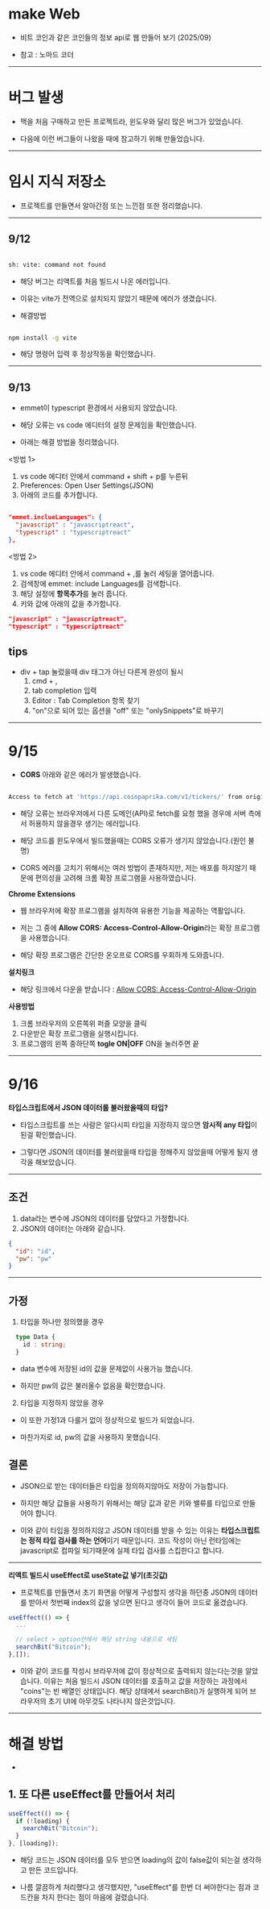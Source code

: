 # make Web

- 비트 코인과 같은 코인들의 정보 api로 웹 만들어 보기 (2025/09)

- 참고 : 노마드 코더

<hr/>

# 버그 발생

- 맥을 처음 구매하고 만든 프로젝트라, 윈도우와 달리 많은 버그가 있었습니다.

- 다음에 이런 버그들이 나왔을 때에 참고하기 위해 만들었습니다.

<hr/>

# 임시 지식 저장소

- 프로젝트를 만들면서 알아간점 또는 느낀점 또한 정리했습니다.

<hr/>

## 9/12

```sh

sh: vite: command not found

```

- 해당 버그는 리액트를 처음 빌드시 나온 에러입니다.

- 이유는 vite가 전역으로 설치되지 않았기 때문에 에러가 생겼습니다.

- 해결방법

```sh

npm install -g vite

```

- 해당 명령어 입력 후 정상작동을 확인했습니다.

<hr/>

## 9/13

- emmet이 typescript 환경에서 사용되지 않았습니다.

- 해당 오류는 vs code 에디터의 설정 문제임을 확인했습니다.

- 아래는 해결 방법을 정리했습니다.

<방법 1>

1. vs code 에디터 안에서 command + shift + p를 누른뒤
2. Preferences: Open User Settings(JSON)
3. 아래의 코드를 추가합니다.

```json

"emmet.inclueLanguages": {
  "javascript" : "javascriptreact",
  "typescript" : "typescriptreact"
},

```

<방법 2>

1. vs code 에디터 안에서 command + ,를 눌러 세팅을 열어줍니다.
2. 검색창에 emmet: include Languages를 검색합니다.
3. 해당 설정에 **항목추가**를 눌러 줍니다.
4. 키와 값에 아래의 값을 추가합니다.

```json
"javascript" : "javascriptreact",
"typescript" : "typescriptreact"
```

## **tips**

- div + tap 눌렀을때 div 태그가 아닌 다른게 완성이 될시
  1. cmd + ,
  2. tab completion 입력
  3. Editor : Tab Completion 항목 찾기
  4. "on"으로 되어 있는 옵션을 "off" 또는 "onlySnippets"로 바꾸기

<hr/>

# 9/15

- **CORS** 아래와 같은 에러가 발생했습니다.

```sh

Access to fetch at 'https://api.coinpaprika.com/v1/tickers/' from origin 'http://localhost:5173' has been blocked by CORS policy: No 'Access-Control-Allow-Origin' header is present on the requested resource.

```

- 해당 오류는 브라우저에서 다른 도메인(API)로 fetch를 요청 했을 경우에
  서버 측에서 허용하지 않을경우 생기는 에러입니다.

- 해당 코드를 윈도우에서 빌드했을때는 CORS 오류가 생기지 않았습니다.(원인 불명)

- CORS 에러를 고치기 위해서는 여러 방법이 존재하지만, 저는 배포를 하지않기 때문에 편의성을 고려해 크롬 확장 프로그램을 사용하였습니다.

**Chrome Extensions**

- 웹 브라우저에 확장 프로그램을 설치하여 유용한 기능을 제공하는 역활입니다.

- 저는 그 중에 **Allow CORS: Access-Control-Allow-Origin**라는 확장 프로그램을 사용했습니다.

- 해당 확장 프로그램은 간단한 온오프로 CORS를 우회하게 도와줍니다.

**설치링크**

- 해당 링크에서 다운을 받습니다 : [Allow CORS: Access-Control-Allow-Origin](https://chromewebstore.google.com/detail/allow-cors-access-control/lhobafahddgcelffkeicbaginigeejlf)

**사용방법**

1. 크롬 브라우저의 오른쪽위 퍼즐 모양을 클릭
2. 다운받은 확장 프로그램을 실행시킵니다.
3. 프로그램의 왼쪽 중하단쪽 **togle ON|OFF** ON을 눌러주면 끝

<hr/>

# 9/16

**타입스크립트에서 JSON 데이터를 불러왔을때의 타입?**

- 타입스크립트를 쓰는 사람은 알다시피 타입을 지정하지 않으면 **암시적 any 타입**이 된걸 확인했습니다.

- 그렇다면 JSON의 데이터를 불러왔을때 타입을 정해주지 않았을때 어떻게 될지 생각을 해보았습니다.

<hr/>

## **조건**

1. data라는 변수에 JSON의 데이터를 담았다고 가정합니다.
2. JSON의 데이터는 아래와 같습니다.

```json
{
  "id": "id",
  "pw": "pw"
}
```

<hr/>

## **가정**

1. 타입을 하나만 정의했을 경우

```typescript
  type Data {
    id : string;
  }
```

- data 변수에 저장된 id의 값을 문제없이 사용가능 했습니다.

- 하지만 pw의 값은 불러올수 없음을 확인했습니다.

2. 타입을 지정하지 않았을 경우

- 이 또한 가정1과 다를거 없이 정상적으로 빌드가 되었습니다.

- 마찬가지로 id, pw의 값을 사용하지 못했습니다.

## **결론**

- JSON으로 받는 데이터들은 타입을 정의하지않아도 저장이 가능합니다.

- 하지만 해당 값들을 사용하기 위해서는 해당 값과 같은 키와 밸류를 타입으로 만들어야 합니다.

- 이와 같이 타입을 정의하지않고 JSON 데이터를 받을 수 있는 이유는 **타입스크립트는 정적 타입 검사를 하는 언어**이기 때문입니다.
  코드 작성이 아닌 런타임에는 javascript로 컴파일 되기때문에 실제 타입 검사를 스킵한다고 합니다.

<hr/>

**리액트 빌드시 useEffect로 useState값 넣기(초깃값)**

- 프로젝트를 만들면서 초기 화면을 어떻게 구성할지 생각을 하던중 JSON의 데이터를 받아서 첫번째 index의 값을 넣으면 된다고 생각이 들어 코드로 옮겼습니다.

```typescript
useEffect(() => {
  ...

  // select > option안에서 해당 string 내용으로 세팅
  searchBit("Bitcoin");
},[]);
```

- 이와 같이 코드를 작성시 브라우저에 값이 정상적으로 출력되지 않는다는것을 알았습니다. 이유는 처음 빌드시 JSON 데이터를 호출하고 값을 저장하는 과정에서 "coins"는 빈 배열인 상태입니다. 해당 상태에서 searchBit()가 실행하게 되어 브라우저의 초기 UI에 아무것도 나타나지 않은것입니다.

<hr />

# 해결 방법

-

## 1. 또 다른 useEffect를 만들어서 처리

```typescript
useEffect(() => {
  if (!loading) {
    searchBit("Bitcoin");
  }
}, [loading]);
```

- 해당 코드는 JSON 데이터를 모두 받으면 loading의 값이 false값이 되는걸 생각하고 만든 코드입니다.

- 나름 깔끔하게 처리했다고 생각했지만, "useEffect"를 한번 더 써야한다는 점과 코드칸을 차지 한다는 점이 마음에 걸렸습니다.
